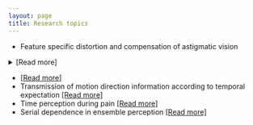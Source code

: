 ```yaml
---
layout: page
title: Research topics
---
```


- Feature specific distortion and compensation of astigmatic vision 
<details>
<summary>[Read more]</summary>
<div markdown="1">
# hihi
</div>
</details>

-    [[Read more]](data/astig.md)
- Transmission of motion direction information according to temporal expectation [[Read more]](data/DTE.md)
- Time perception during pain [[Read more]](data/paintime.md)
- Serial dependence in ensemble perception [[Read more]](data/serialdependence.md)
